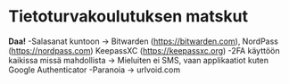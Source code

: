 # Tietoturvakoulutuksen matskut

**Daa!**
-Salasanat kuntoon
-> Bitwarden (https://bitwarden.com), NordPass (https://nordpass.com) KeepassXC (https://keepassxc.org)
-2FA käyttöön kaikissa missä mahdollista
-> Mieluiten ei SMS, vaan applikaatiot kuten Google Authenticator
-Paranoia
-> urlvoid.com
